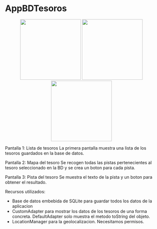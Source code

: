 # AppBDTesoros

<p align="center">
  <img src="https://cloud.githubusercontent.com/assets/8901638/14192820/5d9ef8ae-f7a0-11e5-816d-0602082f72d3.png" width="200"/>
  <img src="https://cloud.githubusercontent.com/assets/8901638/14192822/62f5d25a-f7a0-11e5-8e07-725110847dcc.png" width="200"/>
  <img src="https://cloud.githubusercontent.com/assets/8901638/14192826/65db7420-f7a0-11e5-8875-f844305b5310.png" width="200"/>
</p>

Pantalla 1: Lista de tesoros
La primera pantalla muestra una lista de los tesoros guardados en la base de datos. 

Pantalla 2: Mapa del tesoro
Se recogen todas las pistas pertenecientes al tesoro seleccionado en la BD y se crea un boton para cada pista.

Pantalla 3: Pista del tesoro
Se muestra el texto de la pista y un boton para obtener el resultado.

Recursos utilizados:
- Base de datos embebida de SQLite para guardar todos los datos de la aplicacion
- CustomAdapter para mostrar los datos de los tesoros de una forma concreta. DefaultAdapter solo muestra el metodo toString del objeto.
- LocationManager para la geolocalizacion. Necesitamos permisos.


